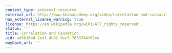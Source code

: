 ```yaml
---
content_type: external-resource
external_url: http://www.khanacademy.org/video/correlation-and-causality?playlist=Statistics
has_external_license_warning: true
license: https://en.wikipedia.org/wiki/All_rights_reserved
status: ''
title: Correlation and Causation
uid: adfb104d-2ed1-4b82-9ee3-7633784f62ee
wayback_url: ''
---
```

